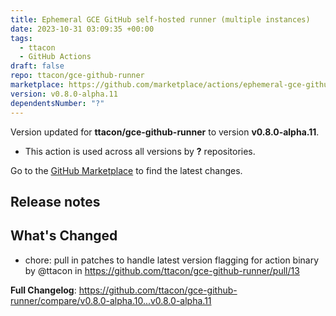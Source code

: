 ```yaml
---
title: Ephemeral GCE GitHub self-hosted runner (multiple instances)
date: 2023-10-31 03:09:35 +00:00
tags:
  - ttacon
  - GitHub Actions
draft: false
repo: ttacon/gce-github-runner
marketplace: https://github.com/marketplace/actions/ephemeral-gce-github-self-hosted-runner-multiple-instances
version: v0.8.0-alpha.11
dependentsNumber: "?"
---
```



Version updated for **ttacon/gce-github-runner** to version **v0.8.0-alpha.11**.
- This action is used across all versions by **?** repositories.

Go to the [GitHub Marketplace](https://github.com/marketplace/actions/ephemeral-gce-github-self-hosted-runner-multiple-instances) to find the latest changes.

## Release notes

## What's Changed
* chore: pull in patches to handle latest version flagging for action binary by @ttacon in https://github.com/ttacon/gce-github-runner/pull/13


**Full Changelog**: https://github.com/ttacon/gce-github-runner/compare/v0.8.0-alpha.10...v0.8.0-alpha.11
